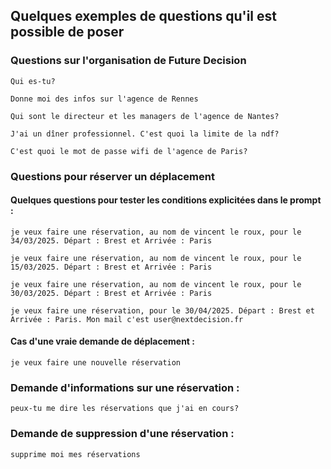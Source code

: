 ## Quelques exemples de questions qu'il est possible de poser

### Questions sur l'organisation de Future Decision

``` 
Qui es-tu?
```
``` 
Donne moi des infos sur l'agence de Rennes
``` 
``` 
Qui sont le directeur et les managers de l'agence de Nantes?
``` 
``` 
J'ai un dîner professionnel. C'est quoi la limite de la ndf?
``` 
``` 
C'est quoi le mot de passe wifi de l'agence de Paris?
``` 

### Questions pour réserver un déplacement
#### Quelques questions pour tester les conditions explicitées dans le prompt : 

``` 
je veux faire une réservation, au nom de vincent le roux, pour le 34/03/2025. Départ : Brest et Arrivée : Paris
``` 
``` 
je veux faire une réservation, au nom de vincent le roux, pour le 15/03/2025. Départ : Brest et Arrivée : Paris
``` 
``` 
je veux faire une réservation, au nom de vincent le roux, pour le 30/03/2025. Départ : Brest et Arrivée : Paris
``` 
``` 
je veux faire une réservation, pour le 30/04/2025. Départ : Brest et Arrivée : Paris. Mon mail c'est user@nextdecision.fr
``` 
#### Cas d'une vraie demande de déplacement :
``` 
je veux faire une nouvelle réservation
``` 
### Demande d'informations sur une réservation : 
``` 
peux-tu me dire les réservations que j'ai en cours?
``` 

### Demande de suppression d'une réservation :
``` 
supprime moi mes réservations
``` 